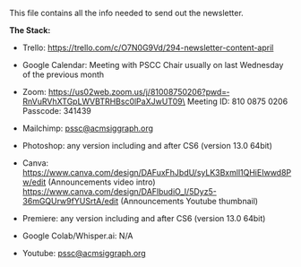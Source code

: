This file contains all the info needed to send out the newsletter.

**The Stack:**
- Trello: https://trello.com/c/O7N0G9Vd/294-newsletter-content-april
- Google Calendar: Meeting with PSCC Chair usually on last Wednesday of the previous month
  
- Zoom: https://us02web.zoom.us/j/­81008750206?pwd=­RnVuRVhXTGpLWVBTRHBsc0lPaXJwUT­09\
        Meeting ID: 810 0875 0206\
        Passcode: 341439 

- Mailchimp: pssc@acmsiggraph.org <get password from Jenny Dana> 

- Photoshop: any version including and after CS6 (version 13.0 64bit)
- Canva: https://www.canva.com/design/DAFuxFhJbdU/syLK3Bxmll1QHiEIwwd8Pw/edit (Announcements video intro)
         https://www.canva.com/design/DAFlbudiO_I/5Dyz5-36mGQUrw9fYUSrtA/edit (Announcements Youtube thumbnail)
- Premiere: any version including and after CS6 (version 13.0 64bit)
- Google Colab/Whisper.ai: N/A
- Youtube: pssc@acmsiggraph.org <get password from Jenny Dana>
